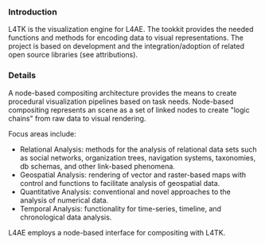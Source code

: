 ### Introduction ###

L4TK is the visualization engine for L4AE. The tookkit provides the needed functions and methods for encoding data to visual representations. The project is based on development and the integration/adoption of related open source libraries (see attributions).

### Details ###

A node-based compositing architecture provides the means to create procedural visualization pipelines based on task needs. Node-based compositing represents an scene as a set of linked nodes to create "logic chains" from raw data to visual rendering.

Focus areas include:

  * Relational Analysis: methods for the analysis of relational data sets such as social networks, organization trees, navigation systems, taxonomies, db schemas, and other link-based phenomena.
  * Geospatial Analysis: rendering of vector and raster-based maps with control and functions to facilitate analysis of geospatial data.
  * Quantitative Analysis: conventional and novel approaches to the analysis of numerical data.
  * Temporal Analysis: functionality for time-series, timeline, and chronological data analysis.

L4AE employs a node-based interface for compositing with L4TK.
